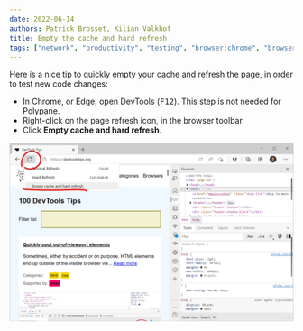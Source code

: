 ```yaml
---
date: 2022-06-14
authors: Patrick Brosset, Kilian Valkhof
title: Empty the cache and hard refresh
tags: ["network", "productivity", "testing", "browser:chrome", "browser:edge", "browser:polypane"]
---
```

Here is a nice tip to quickly empty your cache and refresh the page, in order to test new code changes:

* In Chrome, or Edge, open DevTools (<kbd>F12</kbd>). This step is not needed for Polypane.
* Right-click on the page refresh icon, in the browser toolbar.
* Click **Empty cache and hard refresh**.

![The Microsoft Edge browser toolbar, showing the contextual menu of the refresh button, with the empty cache and hard refresh menu item.](../../assets/img/empty-cache-refresh.png)
